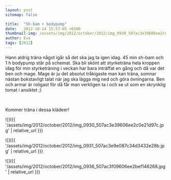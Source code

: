 ```yaml
---
layout: post
sitemap: false

title:  "Sh-bam + bodypump"
date:   2012-10-14 15:57:05 +0100
thumbnail-img: /assets/img/2012/october/2012/img_0930_507ac3e39606ee2c0e21d97c.jpg
author: Eva
tags: [2012]
---
```


Hann aldrig träna något igår så det ska jag ta igen idag. 45 min sh-bam och 1 h bodypump står på schemat. Ska bli skönt att styrketräna hela kroppen idag för min styrketräning i veckan har bara inträffat en gång och då var det ben och mage. Mage är ju det absolut tråkigaste man kan träna, somnar nästan bokstavligt talat när jag ska lägga mig ned och göra övningarna. Ben och armar är roligast för då får man verkligen ta i och se ut som en skrynklig tomat i ansiktet ;)




 




Kommer träna i dessa klädeer!

![]({{ '/assets/img/2012/october/2012/img_0930_507ac3e39606ee2c0e21d97c.jpg'  | relative_url }})

![]({{ '/assets/img/2012/october/2012/img_0931_507ac3e9e087c34d3432e28b.jpg'  | relative_url }})

![]({{ '/assets/img/2012/october/2012/img_0936_507ac3f09606ee2bef146268.jpg'  | relative_url }})

